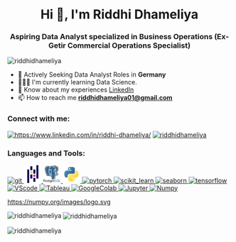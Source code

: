 <h1 align="center">Hi 👋, I'm Riddhi Dhameliya</h1>
<h3 align="center">Aspiring Data Analyst specialized in Business Operations (Ex-Getir Commercial Operations Specialist)</h3>

<p align="left"> <img src="https://komarev.com/ghpvc/?username=riddhidhameliya&label=Profile%20views&color=0e75b6&style=flat" alt="riddhidhameliya" /> </p>


- 🔎 Actively Seeking Data Analyst Roles in **Germany**
- 👩🏻‍💻 I'm currently learning Data Science.
- 📄 Know about my experiences [LinkedIn](https://www.linkedin.com/in/riddhi-dhameliya/)
- 📫 How to reach me **riddhidhameliya01@gmail.com**


<h3 align="left">Connect with me:</h3>
<p align="left">
<a href="https://linkedin.com/in/https://www.linkedin.com/in/riddhi-dhameliya/" target="blank"><img align="center" src="https://raw.githubusercontent.com/rahuldkjain/github-profile-readme-generator/master/src/images/icons/Social/linked-in-alt.svg" alt="https://www.linkedin.com/in/riddhi-dhameliya/" height="30" width="40" /></a>
<a href="https://kaggle.com/riddhidhameliya" target="blank"><img align="center" src="https://raw.githubusercontent.com/rahuldkjain/github-profile-readme-generator/master/src/images/icons/Social/kaggle.svg" alt="riddhidhameliya" height="30" width="40" /></a>
</p>


<h3 align="left">Languages and Tools:</h3>
<p align="left"> <a href="https://git-scm.com/" target="_blank" rel="noreferrer"> <img src="https://www.vectorlogo.zone/logos/git-scm/git-scm-icon.svg" alt="git" width="40" height="40"/> </a> <a href="https://pandas.pydata.org/" target="_blank" rel="noreferrer"> <img src="https://raw.githubusercontent.com/devicons/devicon/2ae2a900d2f041da66e950e4d48052658d850630/icons/pandas/pandas-original.svg" alt="pandas" width="40" height="40"/> </a> <a href="https://www.postgresql.org" target="_blank" rel="noreferrer"> <img src="https://raw.githubusercontent.com/devicons/devicon/master/icons/postgresql/postgresql-original-wordmark.svg" alt="postgresql" width="40" height="40"/> </a> <a href="https://www.python.org" target="_blank" rel="noreferrer"> <img src="https://raw.githubusercontent.com/devicons/devicon/master/icons/python/python-original.svg" alt="python" width="40" height="40"/> </a> <a href="https://pytorch.org/" target="_blank" rel="noreferrer"> <img src="https://www.vectorlogo.zone/logos/pytorch/pytorch-icon.svg" alt="pytorch" width="40" height="40"/> </a> <a href="https://scikit-learn.org/" target="_blank" rel="noreferrer"> <img src="https://upload.wikimedia.org/wikipedia/commons/0/05/Scikit_learn_logo_small.svg" alt="scikit_learn" width="40" height="40"/> </a> <a href="https://seaborn.pydata.org/" target="_blank" rel="noreferrer"> <img src="https://seaborn.pydata.org/_images/logo-mark-lightbg.svg" alt="seaborn" width="40" height="40"/> </a> <a href="https://www.tensorflow.org" target="_blank" rel="noreferrer"> <img src="https://www.vectorlogo.zone/logos/tensorflow/tensorflow-icon.svg" alt="tensorflow" width="40" height="40"/> </a> <a href="https://code.visualstudio.com/" target="_blank" rel="noreferrer"> <img src="https://upload.wikimedia.org/wikipedia/commons/9/9a/Visual_Studio_Code_1.35_icon.svg" alt="VScode" width="40" height="40"/> </a> <a href="https://www.tableau.com/" target="_blank" rel="noreferrer"> <img src="https://cdn.filepicker.io/api/file/jZDILlufSOSDOkuJTZ7J" alt="Tableau" width="40" height="40"/> </a> <a href="https://colab.google/" target="_blank" rel="noreferrer"> <img src="https://colab.research.google.com/img/colab_favicon_256px.png" alt="GoogleColab" width="40" height="40"/> </a> <a href="https://jupyter.org/" target="_blank" rel="noreferrer"> <img src="https://jupyter.org/assets/homepage/main-logo.svg" alt="Jupyter" width="40" height="40"/> </a> <a href="https://numpy.org/" target="_blank" rel="noreferrer"> <img src="https://numpy.org/images/logo.svg" alt="Numpy" width="40" height="40"/> </a> </p>

https://numpy.org/images/logo.svg

<p><img align="left" src="https://github-readme-stats.vercel.app/api/top-langs?username=riddhidhameliya&show_icons=true&locale=en&layout=compact" alt="riddhidhameliya" /></p>
<p>&nbsp;<img align="center" src="https://github-readme-stats.vercel.app/api?username=riddhidhameliya&show_icons=true&locale=en" alt="riddhidhameliya" /></p>
<p><img align="center" src="https://github-readme-streak-stats.herokuapp.com/?user=riddhidhameliya&" alt="riddhidhameliya" /></p>



<!--
**RIDDHIDHAMELIYA/RIDDHIDHAMELIYA** is a ✨ _special_ ✨ repository because its `README.md` (this file) appears on your GitHub profile.

Here are some ideas to get you started:

- 🔭 I’m currently working on ...
- 🌱 I’m currently learning ...
- 👯 I’m looking to collaborate on ...
- 🤔 I’m looking for help with ...
- 💬 Ask me about ...
- 📫 How to reach me: ...
- 😄 Pronouns: ...
- ⚡ Fun fact: ...
-->
